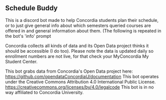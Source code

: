 ## Schedule Buddy

This is a discord bot made to help Concordia students plan their schedule, or to just give general info about which semesters queried courses are offered in and general information about them.
(The following is repeated in the bot's 'info' prompt

Concordia collects all kinds of data and its Open Data project thinks it should be accessible (I do too).
Please note the data is updated daily so enrollment numbers are not live, for that check your MyConcordia My Student Center.

This bot grabs data from Concordia's Open Data project here:
https://github.com/opendataConcordiaU/documentation
This bot operates under the Creative Commons Attribution 4.0 International Public License. https://creativecommons.org/licenses/by/4.0/legalcode
This bot is in no way affiliated to Concordia University.
